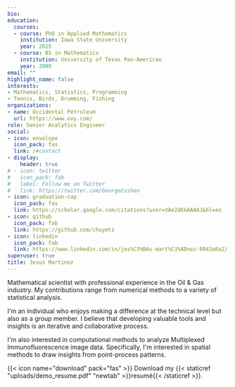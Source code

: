 ```yaml
---
bio: 
education:
  courses:
  - course: PhD in Applied Mathematics
    institution: Iowa State University
    year: 2015
  - course: BS in Mathematics
    institution: University of Texas Pan-American
    year: 2009
email: ""
highlight_name: false
interests:
- Mathematics, Statistics, Programming
- Tennis, Birds, Drumming, Fishing
organizations:
- name: Occidental Petroleum
  url: https://www.oxy.com/
role: Senior Analytics Engineer
social:
- icon: envelope
  icon_pack: fas
  link: /#contact
- display:
    header: true
# - icon: twitter
#   icon_pack: fab
#   label: Follow me on Twitter
#   link: https://twitter.com/GeorgeCushen
- icon: graduation-cap
  icon_pack: fas
  link: https://scholar.google.com/citations?user=VAe2dKkAAAAJ&hl=en
- icon: github
  icon_pack: fab
  link: https://github.com/chuymtz
- icon: linkedin
  icon_pack: fab
  link: https://www.linkedin.com/in/jes%C3%BAs-mart%C3%ADnez-0943a6a2/
superuser: true
title: Jesus Martinez
---
```


Mathematical scientist with professional experience in the Oil & Gas industry. 
My contributions range from numerical methods to a variety of statistical analysis. 

I'm an individual who enjoys making a difference at the technical level but also as a group member. 
I believe that developing valuable tools and insights is an iterative and collaborative process.

I'm also interested in computational methods to analyze Multiplexed Immunofluorescence image data. Specifically, I'm interested in spatial methods to draw insights from point-process patterns. 

{{< icon name="download" pack="fas" >}} Download my {{< staticref "uploads/demo_resume.pdf" "newtab" >}}resumé{{< /staticref >}}.
